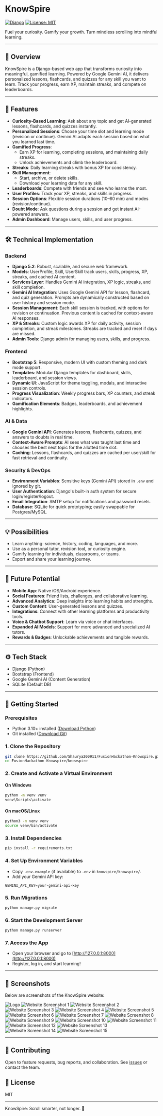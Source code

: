 # KnowSpire

[![Django](https://img.shields.io/badge/Django-5.2-green)](https://www.djangoproject.com/) [![License: MIT](https://img.shields.io/badge/License-MIT-blue.svg)](LICENSE)

Fuel your curiosity. Gamify your growth. Turn mindless scrolling into mindful learning.

---

## 🚀 Overview
KnowSpire is a Django-based web app that transforms curiosity into meaningful, gamified learning. Powered by Google Gemini AI, it delivers personalized lessons, flashcards, and quizzes for any skill you want to learn. Track your progress, earn XP, maintain streaks, and compete on leaderboards.

---

## 🎯 Features
- **Curiosity-Based Learning**: Ask about any topic and get AI-generated lessons, flashcards, and quizzes instantly.
- **Personalized Sessions**: Choose your time slot and learning mode (revision or continue). Gemini AI adapts each session based on what you learned last time.
- **Gamified Progress**:
  - Earn XP for learning, completing sessions, and maintaining daily streaks.
  - Unlock achievements and climb the leaderboard.
- **Streaks**: Daily learning streaks with bonus XP for consistency.
- **Skill Management**:
  - Start, archive, or delete skills.
  - Download your learning data for any skill.
- **Leaderboards**: Compete with friends and see who learns the most.
- **User Profiles**: Track your XP, streaks, and skills in progress.
- **Session Options**: Flexible session durations (10–60 min) and modes (revision/continue).
- **Doubt Mode**: Ask questions during a session and get instant AI-powered answers.
- **Admin Dashboard**: Manage users, skills, and user progress.

---

## 🛠️ Technical Implementation

### Backend
- **Django 5.2**: Robust, scalable, and secure web framework.
- **Models**: UserProfile, Skill, UserSkill track users, skills, progress, XP, streaks, and cached AI content.
- **Services Layer**: Handles Gemini AI integration, XP logic, streaks, and skill completion.
- **Gemini AI Integration**: Uses Google Gemini API for lesson, flashcard, and quiz generation. Prompts are dynamically constructed based on user history and session mode.
- **Session Management**: Each skill session is tracked, with options for revision or continuation. Previous content is cached for context-aware AI responses.
- **XP & Streaks**: Custom logic awards XP for daily activity, session completion, and streak milestones. Streaks are tracked and reset if days are missed.
- **Admin Tools**: Django admin for managing users, skills, and progress.

### Frontend
- **Bootstrap 5**: Responsive, modern UI with custom theming and dark mode support.
- **Templates**: Modular Django templates for dashboard, skills, leaderboard, and session views.
- **Dynamic UI**: JavaScript for theme toggling, modals, and interactive session controls.
- **Progress Visualization**: Weekly progress bars, XP counters, and streak indicators.
- **Gamification Elements**: Badges, leaderboards, and achievement highlights.

### AI & Data
- **Google Gemini API**: Generates lessons, flashcards, quizzes, and answers to doubts in real time.
- **Context-Aware Prompts**: AI sees what was taught last time and chooses the best next topic for the allotted time slot.
- **Caching**: Lessons, flashcards, and quizzes are cached per user/skill for fast retrieval and continuity.

### Security & DevOps
- **Environment Variables**: Sensitive keys (Gemini API) stored in `.env` and ignored by git.
- **User Authentication**: Django's built-in auth system for secure login/register/logout.
- **Email Integration**: SMTP setup for notifications and password resets.
- **Database**: SQLite for quick prototyping; easily swappable for Postgres/MySQL.

---

## 💡 Possibilities
- Learn anything: science, history, coding, languages, and more.
- Use as a personal tutor, revision tool, or curiosity engine.
- Gamify learning for individuals, classrooms, or teams.
- Export and share your learning journey.

---

## 🌱 Future Potential
- **Mobile App**: Native iOS/Android experience.
- **Social Features**: Friend lists, challenges, and collaborative learning.
- **Advanced Analytics**: Deep insights into learning habits and strengths.
- **Custom Content**: User-generated lessons and quizzes.
- **Integrations**: Connect with other learning platforms and productivity tools.
- **Voice & Chatbot Support**: Learn via voice or chat interfaces.
- **Expanded AI Models**: Support for more advanced and specialized AI tutors.
- **Rewards & Badges**: Unlockable achievements and tangible rewards.

---

## ⚙️ Tech Stack
- Django (Python)
- Bootstrap (Frontend)
- Google Gemini AI (Content Generation)
- SQLite (Default DB)

---

## 🚦 Getting Started

### Prerequisites
- Python 3.10+ installed ([Download Python](https://www.python.org/downloads/))
- Git installed ([Download Git](https://git-scm.com/downloads))

### 1. Clone the Repository
```bash
git clone https://github.com/Shaurya200911/FusionHackathon-Knowspire.git
cd FusionHackathon-Knowspire/knowspire
```

### 2. Create and Activate a Virtual Environment
#### On Windows
```bash
python -m venv venv
venv\Scripts\activate
```
#### On macOS/Linux
```bash
python3 -m venv venv
source venv/bin/activate
```

### 3. Install Dependencies
```bash
pip install -r requirements.txt
```

### 4. Set Up Environment Variables
- Copy `.env.example` (if available) to `.env` in `knowspire/knowspire/`.
- Add your Gemini API key:
```
GEMINI_API_KEY=your-gemini-api-key
```

### 5. Run Migrations
```bash
python manage.py migrate
```

### 6. Start the Development Server
```bash
python manage.py runserver
```

### 7. Access the App
- Open your browser and go to [http://127.0.0.1:8000](http://127.0.0.1:8000)
- Register, log in, and start learning!

---

## 📸 Screenshots

Below are screenshots of the KnowSpire website:

![Logo](knowspire/userauth/assets/images/img_header_logo.png)
![Website Screenshot 1](knowspire/userauth/assets/images/website1.png)
![Website Screenshot 2](knowspire/userauth/assets/images/website%202.png)
![Website Screenshot 3](knowspire/userauth/assets/images/website%203.png)
![Website Screenshot 4](knowspire/userauth/assets/images/website%204.png)
![Website Screenshot 5](knowspire/userauth/assets/images/website%205.png)
![Website Screenshot 6](knowspire/userauth/assets/images/website%206.png)
![Website Screenshot 7](knowspire/userauth/assets/images/website%207.png)
![Website Screenshot 8](knowspire/userauth/assets/images/website%208.png)
![Website Screenshot 9](knowspire/userauth/assets/images/website%209.png)
![Website Screenshot 10](knowspire/userauth/assets/images/website%2010.png)
![Website Screenshot 11](knowspire/userauth/assets/images/website%2011.png)
![Website Screenshot 12](knowspire/userauth/assets/images/website%2012.png)
![Website Screenshot 13](knowspire/userauth/assets/images/website%2013.png)
![Website Screenshot 14](knowspire/userauth/assets/images/website%2014.png)
![Website Screenshot 15](knowspire/userauth/assets/images/website%2015.png)

---

## 🤝 Contributing
Open to feature requests, bug reports, and collaboration. See [issues](https://github.com/yourusername/knowspire/issues) or contact the team.

## 📄 License
MIT

---
KnowSpire: Scroll smarter, not longer. 🚀
